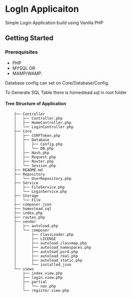 # LogIn Applicaiton

Simple Login Application build using Vanilla PHP

## Getting Started


### Prerequisites

 - PHP 
 - MYSQL 
 OR 
 - MAMP/WAMP. 
 
 Database config can set on Core/Database/Config.

To Generate SQL Table there is homestead.sql in root folder

#### Tree Structure of Application
```
    ├── Controller
    │   ├── Controller.php
    │   ├── HomeController.php
    │   └── LoginController.php
    ├── Core
    │   ├── CSRFToken.php
    │   ├── Database
    │   │   ├── Config.php
    │   │   └── DB.php
    │   ├── Hash.php
    │   ├── Request.php
    │   ├── Router.php
    │   └── Session.php
    ├── README.md
    ├── Repository
    │   └── UserRepository.php
    ├── Service
    │   ├── FileService.php
    │   └── LoginService.php
    ├── Storage
    │   └── File
    ├── composer.json
    ├── homestead.sql
    ├── index.php
    ├── routes.php
    ├── vendor
    │   ├── autoload.php
    │   └── composer
    │       ├── ClassLoader.php
    │       ├── LICENSE
    │       ├── autoload_classmap.php
    │       ├── autoload_namespaces.php
    │       ├── autoload_psr4.php
    │       ├── autoload_real.php
    │       ├── autoload_static.php
    │       └── installed.json
    └── views
        ├── index.view.php
        ├── login.view.php
        ├── partial
        │   └── nav.php
        └── register.view.php

```

